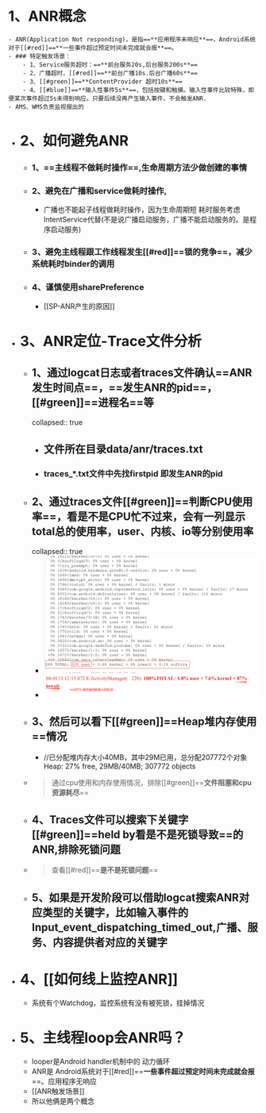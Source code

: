 # 1、ANR概念
	- ANR(Application Not responding)，是指==**应用程序未响应**==，Android系统对于[[#red]]==**一些事件超过预定时间未完成就会报**==。
	- ### 特定触发场景：
		- 1、Service服务超时：==**前台服务20s,后台服务200s**==
		- 2、广播超时，[[#red]]==**前台广播10s.后台广播60s**==
		- 3、[[#green]]==**ContentProvider 超时10s**==
		- 4、[[#blue]]==**输入性事件5s**==，包括按键和触摸。输入性事件比较特殊，即便某次事件超过5s未得到响应。只要后续没再产生输入事件，不会触发ANR.
	- AMS、WMS负责监视报出的
- # 2、如何避免ANR
	- ### 1、==主线程不做耗时操作==,生命周期方法少做创建的事情
	- ### 2、避免在广播和service做耗时操作,
		- 广播也不能起子线程做耗时操作，因为生命周期短 耗时服务考虑IntentService代替(不是说广播启动服务，广播不能启动服务的。是程序启动服务)
	- ### 3、避免主线程跟工作线程发生[[#red]]==**锁的竞争**==，减少系统耗时binder的调用
	- ### 4、谨慎使用sharePreference
		- [[SP-ANR产生的原因]]
- # 3、ANR定位-Trace文件分析
	- ## 1、通过logcat日志或者traces文件确认==**ANR发生时间点**==，==**发生ANR的pid**==，[[#green]]==**进程名**==等
	  collapsed:: true
		- ## 文件所在目录data/anr/traces.txt
		- ### traces_*.txt文件中先找firstpid 即发生ANR的pid
	- ## 2、通过traces文件[[#green]]==**判断CPU使用率**==，看是不是CPU忙不过来，会有一列显示 total总的使用率，user、内核、io等分别使用率
	  collapsed:: true
		- ![image.png](../assets/image_1692885548161_0.png)
		- ![image.png](../assets/image_1692886469453_0.png)
	- ## 3、然后可以看下[[#green]]==**Heap堆内存使用**==情况
		- //已分配堆内存大小40MB，其中29M已用，总分配207772个对象
		  Heap: 27% free, 29MB/40MB; 307772 objects
	- >通过cpu使用和内存使用情况，排除[[#green]]==**文件阻塞和cpu资源耗尽**==
	- ## 4、Traces文件可以搜索下关键字[[#green]]==**held by看是不是死锁导致**==的ANR,排除死锁问题
	- > 查看[[#red]]==**是不是死锁问题**==
	- ## 5、如果是开发阶段可以借助logcat搜索ANR对应类型的关键字，比如输入事件的Input_event_dispatching_timed_out,广播、服务、内容提供者对应的关键字
- # 4、[[如何线上监控ANR]]
	- 系统有个Watchdog，监控系统有没有被死锁，挂掉情况
- # 5、主线程loop会ANR吗？
	- looper是Android handler机制中的 动力循环
	- ANR是 Android系统对于[[#red]]==**一些事件超过预定时间未完成就会报**==。应用程序无响应
	- [[ANR触发场景]]
	- 所以他俩是两个概念